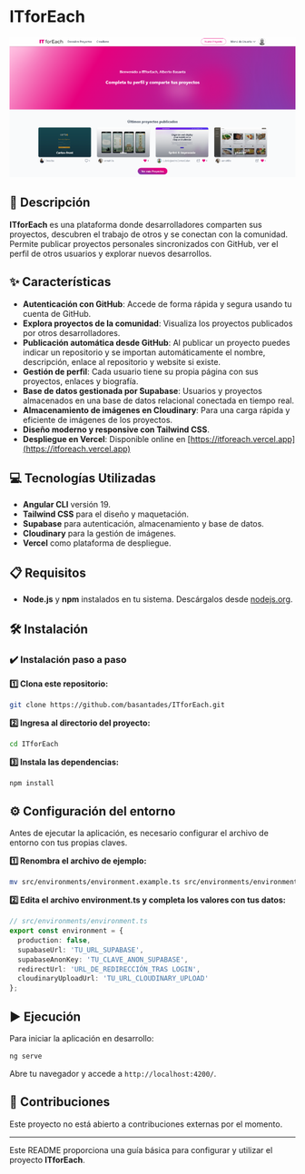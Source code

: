 
# ITforEach

<p align="center">
  <img src="public/assets/img/screenshot-itforeach.webp" alt="Capturas de pantalla del proyecto ITforEach" />
</p>

## 📄 Descripción

**ITforEach** es una plataforma donde desarrolladores comparten sus proyectos, descubren el trabajo de otros y se conectan con la comunidad. Permite publicar proyectos personales sincronizados con GitHub, ver el perfil de otros usuarios y explorar nuevos desarrollos.

## ✨ Características

- **Autenticación con GitHub**: Accede de forma rápida y segura usando tu cuenta de GitHub.
- **Explora proyectos de la comunidad**: Visualiza los proyectos publicados por otros desarrolladores.
- **Publicación automática desde GitHub**: Al publicar un proyecto puedes indicar un repositorio y se importan automáticamente el nombre, descripción, enlace al repositorio y website si existe.
- **Gestión de perfil**: Cada usuario tiene su propia página con sus proyectos, enlaces y biografía.
- **Base de datos gestionada por Supabase**: Usuarios y proyectos almacenados en una base de datos relacional conectada en tiempo real.
- **Almacenamiento de imágenes en Cloudinary**: Para una carga rápida y eficiente de imágenes de los proyectos.
- **Diseño moderno y responsive con Tailwind CSS**.
- **Despliegue en Vercel**: Disponible online en [https://itforeach.vercel.app](https://itforeach.vercel.app)

## 💻 Tecnologías Utilizadas

- **Angular CLI** versión 19.
- **Tailwind CSS** para el diseño y maquetación.
- **Supabase** para autenticación, almacenamiento y base de datos.
- **Cloudinary** para la gestión de imágenes.
- **Vercel** como plataforma de despliegue.

## 📋 Requisitos

- **Node.js** y **npm** instalados en tu sistema. Descárgalos desde [nodejs.org](https://nodejs.org/).

## 🛠️ Instalación

### **✔️ Instalación paso a paso**

**1️⃣ Clona este repositorio:**
```bash
git clone https://github.com/basantades/ITforEach.git
```

**2️⃣ Ingresa al directorio del proyecto:**
```bash
cd ITforEach
```

**3️⃣ Instala las dependencias:**
```bash
npm install
```

## ⚙️ Configuración del entorno

Antes de ejecutar la aplicación, es necesario configurar el archivo de entorno con tus propias claves.

**1️⃣ Renombra el archivo de ejemplo:**

```bash
mv src/environments/environment.example.ts src/environments/environment.ts
```

**2️⃣ Edita el archivo environment.ts y completa los valores con tus datos:**
```ts
// src/environments/environment.ts
export const environment = {
  production: false,
  supabaseUrl: 'TU_URL_SUPABASE',
  supabaseAnonKey: 'TU_CLAVE_ANON_SUPABASE',
  redirectUrl: 'URL_DE_REDIRECCIÓN_TRAS LOGIN',
  cloudinaryUploadUrl: 'TU_URL_CLOUDINARY_UPLOAD'
};
```

## ▶️ Ejecución

Para iniciar la aplicación en desarrollo:
```bash
ng serve
```

Abre tu navegador y accede a `http://localhost:4200/`.

## 🤝 Contribuciones

Este proyecto no está abierto a contribuciones externas por el momento.

---

Este README proporciona una guía básica para configurar y utilizar el proyecto **ITforEach**.

